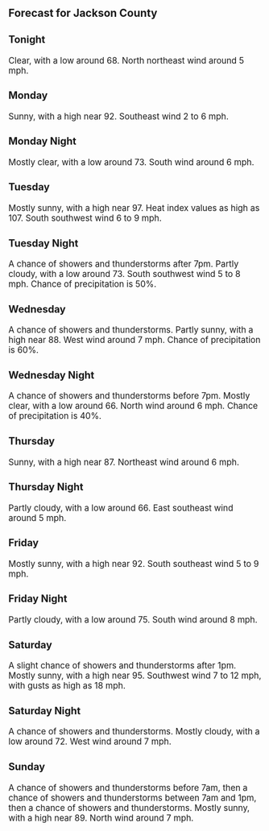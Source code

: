 <div>
   <h2>Forecast for Jackson County</h2>
   <p>
      <div style="font-size:120%">
         <h3>Tonight</h3>Clear, with a low around 68. North northeast wind around 5 mph.<br></div>
   </p>
   <p>
      <div style="font-size:120%">
         <h3>Monday</h3>Sunny, with a high near 92. Southeast wind 2 to 6 mph.<br></div>
   </p>
   <p>
      <div style="font-size:120%">
         <h3>Monday Night</h3>Mostly clear, with a low around 73. South wind around 6 mph.<br></div>
   </p>
   <p>
      <div style="font-size:120%">
         <h3>Tuesday</h3>Mostly sunny, with a high near 97. Heat index values as high as 107. South southwest wind 6 to 9 mph.<br></div>
   </p>
   <p>
      <div style="font-size:120%">
         <h3>Tuesday Night</h3>A chance of showers and thunderstorms after 7pm. Partly cloudy, with a low around 73. South southwest wind 5 to 8 mph. Chance
         of precipitation is 50%.<br></div>
   </p>
   <p>
      <div style="font-size:120%">
         <h3>Wednesday</h3>A chance of showers and thunderstorms. Partly sunny, with a high near 88. West wind around 7 mph. Chance of precipitation
         is 60%.<br></div>
   </p>
   <p>
      <div style="font-size:120%">
         <h3>Wednesday Night</h3>A chance of showers and thunderstorms before 7pm. Mostly clear, with a low around 66. North wind around 6 mph. Chance of precipitation
         is 40%.<br></div>
   </p>
   <p>
      <div style="font-size:120%">
         <h3>Thursday</h3>Sunny, with a high near 87. Northeast wind around 6 mph.<br></div>
   </p>
   <p>
      <div style="font-size:120%">
         <h3>Thursday Night</h3>Partly cloudy, with a low around 66. East southeast wind around 5 mph.<br></div>
   </p>
   <p>
      <div style="font-size:120%">
         <h3>Friday</h3>Mostly sunny, with a high near 92. South southeast wind 5 to 9 mph.<br></div>
   </p>
   <p>
      <div style="font-size:120%">
         <h3>Friday Night</h3>Partly cloudy, with a low around 75. South wind around 8 mph.<br></div>
   </p>
   <p>
      <div style="font-size:120%">
         <h3>Saturday</h3>A slight chance of showers and thunderstorms after 1pm. Mostly sunny, with a high near 95. Southwest wind 7 to 12 mph, with
         gusts as high as 18 mph.<br></div>
   </p>
   <p>
      <div style="font-size:120%">
         <h3>Saturday Night</h3>A chance of showers and thunderstorms. Mostly cloudy, with a low around 72. West wind around 7 mph.<br></div>
   </p>
   <p>
      <div style="font-size:120%">
         <h3>Sunday</h3>A chance of showers and thunderstorms before 7am, then a chance of showers and thunderstorms between 7am and 1pm, then a chance
         of showers and thunderstorms. Mostly sunny, with a high near 89. North wind around 7 mph.<br></div>
   </p>
</div>